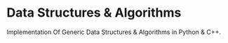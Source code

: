 # Data Structures & Algorithms
Implementation Of Generic Data Structures &amp; Algorithms in Python &amp; C++.
